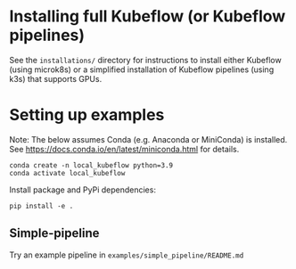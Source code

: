 # Installing full Kubeflow (or Kubeflow pipelines)

See the `installations/` directory for instructions to install either Kubeflow (using microk8s) or a simplified
installation of Kubeflow pipelines (using k3s) that supports GPUs.

# Setting up examples

Note: The below assumes Conda (e.g. Anaconda or MiniConda) is installed. See https://docs.conda.io/en/latest/miniconda.html for details.

```commandline
conda create -n local_kubeflow python=3.9
conda activate local_kubeflow
```

Install package and PyPi dependencies:
```commandline
pip install -e .
```

## Simple-pipeline
Try an example pipeline in `examples/simple_pipeline/README.md`
